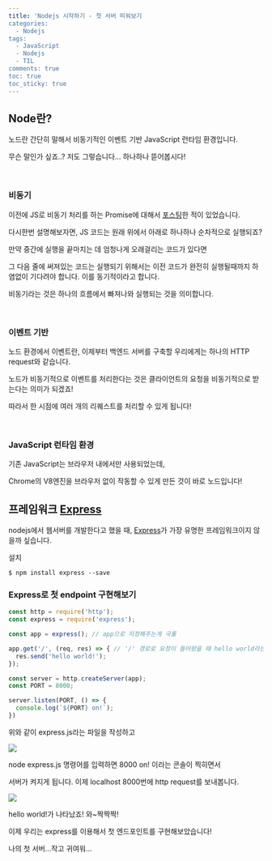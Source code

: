 ```yaml
---
title: 'Nodejs 시작하기 - 첫 서버 띄워보기
categories:
  - Nodejs
tags:
  - JavaScript
  - Nodejs
  - TIL
comments: true
toc: true
toc_sticky: true
---
```

[포스팅]: https://guswnl0610.github.io/javascript/async/

## Node란?

노드란 간단히 말해서 비동기적인 이벤트 기반 JavaScript 런타임 환경입니다.

무슨 말인가 싶죠..? 저도 그렇습니다... 하나하나 뜯어봅시다!

<br>

### 비동기

이전에 JS로 비동기 처리를 하는 Promise에 대해서 [포스팅]한 적이 있었습니다.

다시한번 설명해보자면, JS 코드는 원래 위에서 아래로 하나하나 순차적으로 실행되죠?

만약 중간에 실행을 끝마치는 데 엄청나게 오래걸리는 코드가 있다면

그 다음 줄에 써져있는 코드는 실행되기 위해서는 이전 코드가 완전히 실행될때까지 하염없이 기다려야 합니다. 이를 동기적이라고 합니다.

비동기라는 것은 하나의 흐름에서 빠져나와 실행되는 것을 의미합니다.

<br>

### 이벤트 기반

노드 환경에서 이벤트란, 이제부터 백엔드 서버를 구축할 우리에게는 하나의 HTTP request와 같습니다.

노드가 비동기적으로 이벤트를 처리한다는 것은 클라이언트의 요청을 비동기적으로 받는다는 의미가 되겠죠!

따라서 한 시점에 여러 개의 리퀘스트를 처리할 수 있게 됩니다!

<br>

### JavaScript 런타임 환경

기존 JavaScript는 브라우저 내에서만 사용되었는데, 

Chrome의 V8엔진을 브라우저 없이 작동할 수 있게 만든 것이 바로 노드입니다!



[Express]: https://expressjs.com/
## 프레임워크 [Express]  

nodejs에서 웹서버를 개발한다고 했을 때, [Express]가 가장 유명한 프레임워크이지 않을까 싶습니다.

설치

```
$ npm install express --save
```



### Express로 첫 endpoint 구현해보기

```javascript
const http = require('http');
const express = require('express');

const app = express(); // app으로 지정해주는게 국룰

app.get('/', (req, res) => { // '/' 경로로 요청이 들어왔을 때 hello world라는 Response를 보냄
  res.send('hello world!');
});

const server = http.createServer(app);
const PORT = 8000;

server.listen(PORT, () => {
  console.log(`${PORT} on!`);
})
```

위와 같이 express.js라는 파일을 작성하고 

![](https://i.ibb.co/yg0hy9t/2020-12-19-7-40-40.png)

node express.js 명령어를 입력하면 8000 on! 이라는 콘솔이 찍히면서

서버가 켜지게 됩니다. 이제 localhost 8000번에 http request를 보내봅니다.

![](https://i.ibb.co/ZWwPzHj/2020-12-19-7-41-01.png)

hello world!가 나타났죠! 와~짝짝짝!

이제 우리는 express를 이용해서 첫 엔드포인트를 구현해보았습니다!

나의 첫 서버...작고 귀여워...

